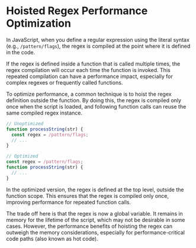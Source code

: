 # Hoisted Regex Performance Optimization

In JavaScript, when you define a regular expression using the literal syntax (e.g., `/pattern/flags`), the regex is compiled at the point where it is defined in the code.

If the regex is defined inside a function that is called multiple times, the regex compilation will occur each time the function is invoked. This repeated compilation can have a performance impact, especially for complex regexes or frequently called functions.

To optimize performance, a common technique is to hoist the regex definition outside the function. By doing this, the regex is compiled only once when the script is loaded, and following function calls can reuse the same compiled regex instance.

```js
// Unoptimized
function processString(str) {
  const regex = /pattern/flags;
  // ...
}

// Optimized
const regex = /pattern/flags;
function processString(str) {
  // ...
}
```

In the optimized version, the regex is defined at the top level, outside the function scope. This ensures that the regex is compiled only once, improving performance for repeated function calls.

The trade off here is that the regex is now a global variable. It remains in memory for the lifetime of the script, which may not be desirable in some cases. However, the performance benefits of hoisting the regex can outweigh the memory considerations, especially for performance-critical code paths (also known as hot code).
